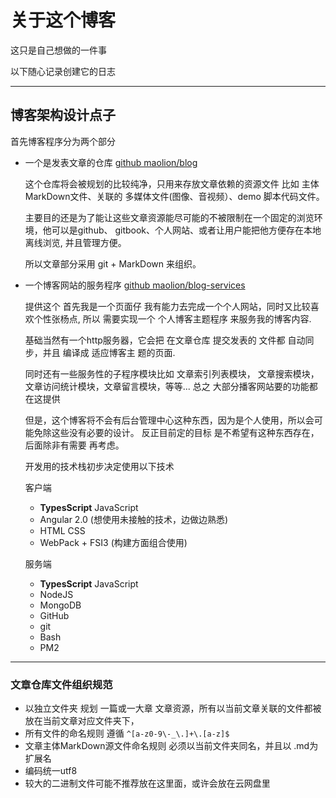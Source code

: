 # 关于这个博客

这只是自己想做的一件事

以下随心记录创建它的日志

----


## 博客架构设计点子

首先博客程序分为两个部分 

- 一个是发表文章的仓库 [github maolion/blog](https://github.com/maolion/blog) 

    这个仓库将会被规划的比较纯净，只用来存放文章依赖的资源文件 比如 主体MarkDown文件、关联的
    多媒体文件(图像、音视频）、demo 脚本代码文件。

    主要目的还是为了能让这些文章资源能尽可能的不被限制在一个固定的浏览环境，他可以是github、
    gitbook、个人网站、或者让用户能把他方便存在本地离线浏览, 并且管理方便。

    所以文章部分采用 git + MarkDown 来组织。

- 一个博客网站的服务程序 [github maolion/blog-services](https://github.com/maolion/blog-services)
    
    提供这个 首先我是一个页面仔 我有能力去完成一个个人网站，同时又比较喜欢个性张杨点, 所以
    需要实现一个 个人博客主题程序 来服务我的博客内容.

    基础当然有一个http服务器，它会把 在文章仓库 提交发表的 文件都 自动同步，并且 编译成 适应博客主
    题的页面.

    同时还有一些服务性的子程序模块比如 文章索引列表模块， 文章搜索模块，文章访问统计模块，文章留言模块，等等...
    总之 大部分播客网站要的功能都在这提供

    但是，这个博客将不会有后台管理中心这种东西，因为是个人使用，所以会可能免除这些没有必要的设计。 反正目前定的目标
    是不希望有这种东西存在，后面除非有需要 再考虑。

    开发用的技术栈初步决定使用以下技术
    
    客户端
    - **TypesScript** JavaScript
    - Angular 2.0 (想使用未接触的技术，边做边熟悉)
    - HTML CSS
    - WebPack + FSI3 (构建方面组合使用)

    服务端
    - **TypesScript** JavaScript
    - NodeJS
    - MongoDB
    - GitHub 
    - git
    - Bash
    - PM2

---- 

### 文章仓库文件组织规范

- 以独立文件夹 规划 一篇或一大章 文章资源，所有以当前文章关联的文件都被放在当前文章对应文件夹下，
- 所有文件的命名规则 遵循 ```^[a-z0-9\-_\.]+\.[a-z]$```
- 文章主体MarkDown源文件命名规则 必须以当前文件夹同名，并且以 .md为扩展名
- 编码统一utf8
- 较大的二进制文件可能不推荐放在这里面，或许会放在云网盘里

